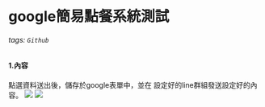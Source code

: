 google簡易點餐系統測試
===
###### tags: `Github`

#### 1.內容
點選資料送出後，儲存於google表單中，並在
設定好的line群組發送設定好的內容。
![](https://i.imgur.com/artCXR6.png)
![](https://i.imgur.com/UAUkv0H.png)

